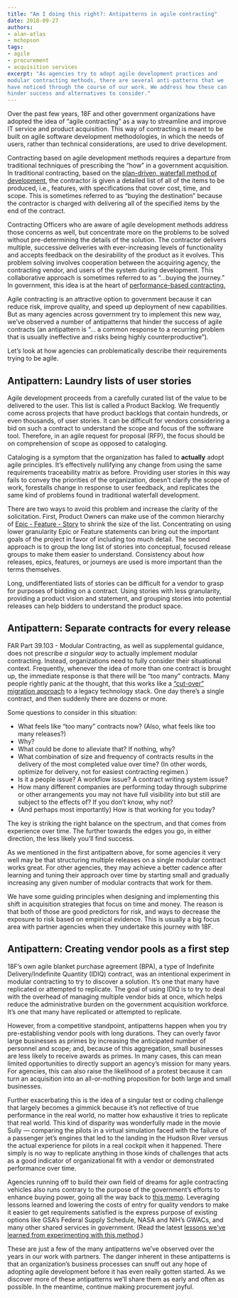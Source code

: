 ```yaml
---
title: "Am I doing this right?: Antipatterns in agile contracting"
date: 2018-09-27
authors:
- alan-atlas
- mchopson
tags:
- agile
- procurement
- acquisition services
excerpt: "As agencies try to adopt agile development practices and
modular contracting methods, there are several anti-patterns that we
have noticed through the course of our work. We address how these can
hinder success and alternatives to consider."
---
```


Over the past few years, 18F and other government organizations have
adopted the idea of “agile contracting” as a way to streamline and
improve IT service and product acquisition. This way of contracting is meant to be built on agile software development methodologies, in which the needs of users, rather than technical considerations, are used to drive development.

Contracting based on agile development methods requires a departure from traditional techniques of prescribing the “how” in a government
acquisition. In traditional contracting, based on the [plan-driven, waterfall method of development](https://18f.gsa.gov/2015/12/29/is-your-project-using-agilefall/), the contractor is given a detailed list of all of the items to be produced, i.e., features, with specifications that cover cost, time, and scope. This is sometimes referred to as “buying the destination” because the contractor is charged with delivering all of the specified items by the end of the contract.

Contracting Officers who are aware of agile development methods address those concerns as well, but concentrate more on the problems to be solved without pre-determining the details of the solution. The
contractor delivers multiple, successive deliveries with ever-increasing levels of functionality and accepts feedback on the desirability of the product as it evolves. This problem solving involves cooperation between the acquiring agency, the contracting vendor, and users of the system during development. This collaborative approach is sometimes referred to as “...buying the journey.” In government, this idea is at the heart of
[performance-based contracting.](https://pba.app.cloud.gov/app/#/pba)

Agile contracting is an attractive option to government because it can reduce risk, improve quality, and speed up deployment of new
capabilities. But as many agencies across government try to implement
this new way, we’ve observed a number of antipatterns that hinder the
success of agile contracts (an antipattern is “... a common response to a recurring problem that is usually ineffective and risks being highly counterproductive”).

Let’s look at how agencies can problematically describe their
requirements trying to be agile.

## Antipattern: Laundry lists of user stories

Agile development proceeds from a carefully curated list of the value to be delivered to the user. This list is called a Product Backlog. We frequently come across projects that have product backlogs that contain hundreds, or even thousands, of user stories. It can be difficult for vendors considering a bid on such a contract to understand the scope and focus of the software tool. Therefore, in an agile request for proposal (RFP), the focus should be on comprehension of scope as opposed to cataloging.

Cataloging is a symptom that the organization has failed to
**actually** adopt agile principles. It’s effectively nullifying any
change from using the same requirements traceability matrix as before. Providing user stories in this way fails to convey the priorities of the organization, doesn’t clarify the scope of work, forestalls change in response to user feedback, and replicates the same kind of problems found in traditional waterfall development.

There are two ways to avoid this problem and increase the clarity of the solicitation. First, Product Owners can make use of the common hierarchy of [Epic - Feature - Story](https://www.scrumalliance.org/community/articles/2014/march/stories-versus-themes-versus-epics)
to shrink the size of the list. Concentrating on using lower granularity Epic or Feature statements can bring out the important goals of the project in favor of including too much detail. The second approach is to group the long list of stories into conceptual, focused release groups to make them easier to understand. Consistency about *how* releases, epics, features, or journeys are used is more important than the terms themselves.

Long, undifferentiated lists of stories can be difficult for a vendor to grasp for purposes of bidding on a contract. Using stories with less granularity, providing a product vision and statement, and grouping stories into potential releases can help bidders to understand the product space.

## Antipattern: Separate contracts for every release

FAR Part 39.103 - Modular Contracting, as well as supplemental guidance, does not prescribe _a singular way_ to actually implement modular contracting. Instead, organizations need to fully consider their situational context. Frequently, whenever the idea of more than one contract is brought up, the immediate response is that there will be “too many” contracts. Many people rightly panic at the thought, that this works like a [“cut-over” migration
approach](https://www.google.com/url?q=https://www.martinfowler.com/bliki/StranglerApplication.html&sa=D&ust=1534425797866000&usg=AFQjCNEDyIa7E-fCdUi8XQmVZjvxS1-nYQ)
to a legacy technology stack. One day there’s a single contract, and
then suddenly there are dozens or more.

Some questions to consider in this situation:
-   What feels like “too many” contracts now? (Also, what feels like too many releases?)
-   Why?
-   What could be done to alleviate that? If nothing, why?
-   What combination of size and frequency of contracts results in the delivery of the most completed value over time? (In other words, optimize for delivery, not for easiest contracting regimen.)
-   Is it a people issue? A workflow issue? A contract writing system issue?
-   How many different companies are performing today through subprime or other arrangements you may not have full visibility into but still are subject to the effects of? If you don’t know, why not?
-   (And perhaps most importantly) How is that working for you today?

The key is striking the right balance on the spectrum, and that comes
from experience over time. The further towards the edges you go, in
either direction, the less likely you’ll find success.

As we mentioned in the first antipattern above, for some agencies it
very well may be that structuring multiple releases on a single modular contract works great. For other agencies, they may achieve a better cadence after learning and tuning their approach over time by starting small and gradually increasing any given number of modular contracts that work for them.

We have some guiding principles when designing and implementing this
shift in acquisition strategies that focus on time and money. The reason is that both of those are good predictors for risk, and ways to decrease the exposure to risk based on empirical evidence. This is usually a big focus area with partner agencies when they undertake this journey with 18F.

## Antipattern: Creating vendor pools as a first step

18F’s own agile blanket purchase agreement (BPA), a type of Indefinite
Delivery/Indefinite Quantity (IDIQ) contract, was an intentional
experiment in modular contracting to try to discover a solution. It’s
one that many have replicated or attempted to replicate. The goal of
using IDIQ is to try to deal with the overhead of managing multiple
vendor bids at once, which helps reduce the administrative burden on the government acquisition workforce. It’s one that many have replicated or attempted to replicate.

However, from a competitive standpoint, antipatterns happen when you try pre-establishing vendor pools with long durations. They can overly favor large businesses as primes by increasing the anticipated number of personnel and scope; and, because of this aggregation, small businesses are less likely to receive awards as primes. In many cases, this can mean limited opportunities to directly support an agency’s mission for
many years. For agencies, this can also raise the likelihood of a
protest because it can turn an acquisition into an all-or-nothing
proposition for both large and small businesses.

Further exacerbating this is the idea of a singular test or coding
challenge that largely becomes a gimmick because it’s not reflective of true performance in the real world, no matter how exhaustive it tries to replicate that real world. This kind of disparity was wonderfully made
in the movie Sully — comparing the pilots in a virtual simulation faced with the failure of a passenger jet’s engines that led to the landing in the Hudson River versus the actual experience for pilots in a real cockpit when it happened. There simply is no way to replicate anything
in those kinds of challenges that acts as a good indicator of
organizational fit with a vendor or demonstrated performance over time.

Agencies running off to build their own field of dreams for agile
contracting vehicles also runs contrary to the purpose of the
government’s efforts to enhance buying power, going all the way back to [this memo](https://www.google.com/url?q=https://www.whitehouse.gov/sites/whitehouse.gov/files/omb/procurement/memo/development-review-and-approval-of-business-cases-for-certain-interagency-and-agency-specific-acquisitions-memo.pdf&sa=D&ust=1534346709784000&usg=AFQjCNHMNAgoIxZ7wMQCOLMRtDHBX1Z9VA).
Leveraging lessons learned and lowering the costs of entry for quality vendors to make it easier to get requirements satisfied is the express purpose of existing options like GSA’s Federal Supply Schedule, NASA and NIH’s GWACs, and many other shared services in government. (Read the latest [lessons we’ve learned from experimenting with this method](https://18f.gsa.gov/2018/07/26/what-we-learned-from-building-a-pool-of-agile-vendors/).)

These are just a few of the many antipatterns we’ve observed over the
years in our work with partners. The danger inherent in these
antipatterns is that an organization’s business processes can snuff out any hope of adopting agile development before it has even really gotten started. As we discover more of these antipatterns we’ll share them as early and often as possible. In the meantime, continue making procurement joyful.
